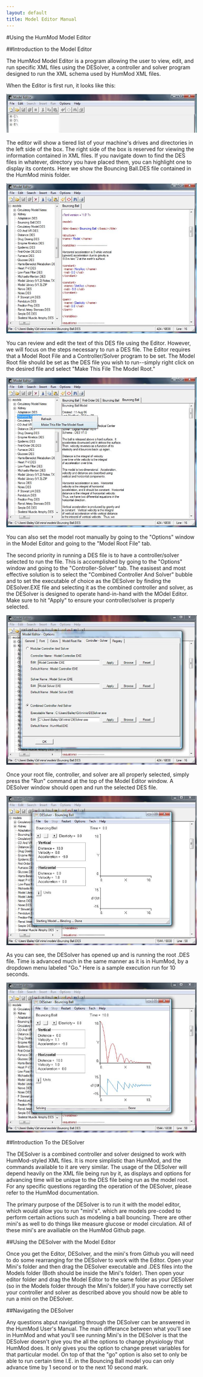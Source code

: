 ```yaml
---
layout: default
title: Model Editor Manual
---
```


#Using the HumMod Model Editor

##Introduction to the Model Editor

The HumMod Model Editor is a program allowing the user to view, edit, and run specific XML files using the DESolver, a controller and solver program designed to run the XML schema used by HumMod XML files.


When the Editor is first run, it looks like this:

![Editor Startup](https://github.com/HumMod/documentation/raw/gh-pages/images/editor/editor_beginning.jpg)


The editor will show a tiered list of your machine's drives and directories in the left side of the box. The right side of the box is reserved for viewing the information contained in XML files. If you navigate down to find the DES files in whatever, directory you have placed them, you can highlight one to display its contents. Here we show the Bouncing Ball.DES file contained in the HumMod minis folder.

![Bouncing Ball](https://github.com/HumMod/documentation/raw/gh-pages/images/editor/editor_xml.jpg)


You can review and edit the text of this DES file using the Editor. However, we will focus on the steps necessary to run a DES file. The Editor requires that a Model Root File and a Controller/Solver program to be set. The Model Root file should be set as the DES file you wish to run--simply right click on the desired file and select "Make This File The Model Root."

![Setting a Root](https://github.com/HumMod/documentation/raw/gh-pages/images/editor/editor_root.jpg)

You can also set the model root manually by going to the "Options" window in the Model Editor and going to the "Model Root File" tab.


The second priority in running a DES file is to have a controller/solver selected to run the file. This is accomplished by going to the "Options" window and going to the "Controller-Solver" tab. The easisest and most effective solution is to select the "Combined Controller And Solver" bubble and to set the executable of choice as the DESolver by finding the DESolver.EXE file and selecting it as the combined controller and solver, as the DESolver is designed to operate hand-in-hand with the MOdel Editor. Make sure to hit "Apply" to ensure your controller/solver is properly selected.

![Setting a Controller/Solver](https://github.com/HumMod/documentation/raw/gh-pages/images/editor/editor_controller-solver.jpg)


Once your root file, controller, and solver are all properly selected, simply press the "Run" command at the top of the Model Editor window. A DESolver window should open and run the selected DES file.

![Running a DES file](https://github.com/HumMod/documentation/raw/gh-pages/images/editor/editor_execution.jpg)

As you can see, the DESolver has opened up and is running the root .DES file. Time is advanced much in the same manner as it is in HumMod, by a dropdown menu labeled "Go." Here is a sample execution run for 10 seconds.

![Advancing Time](https://github.com/HumMod/documentation/raw/gh-pages/images/editor/editor_bouncing.jpg)


##Introduction To the DESolver

The DESolver is a combined controller and solver designed to work with HumMod-styled XML files. It is more simplistic than HumMod, and the commands available to it are very similar. The usage of the DESolver will depend heavily on the XML file being run by it, as displays and options for advancing time will be unique to the DES file being run as the model root. For any specific questions regarding the operation of the DESolver, please refer to the HumMod documentation. 

The primary purpose of the DESolver is to run it with the model editor, which would allow you to run "mini's". which are models pre-coded to perform certain actions such as modeling a ball bouncing. There are other mini's as well to do things like measure glucose or model circulation. All of these mini's are availiable on the HumMod Github page.

##Using the DESolver with the Model Editor

Once you get the Editor, DESolver, and the mini's from Github you will need to do some rearranging for the DESolver to work with the Editor. Open your Mini's folder and then drag the DESolver executable and .DES files into the Models folder (Both should be inside the Mini's folder). Then open your editor folder and drag the Model Editor to the same folder as your DESolver (so in the Models folder through the Mini's folder).If you have correctly set your controller and solver as described above you should now be able to run a mini on the DESolver.

##Navigating the DESolver

Any questions abput navigating through the DESolver can be answered in the HumMod User's Manual. The main differance between what you'll see in HumMod and what you'll see running Mini's in the DESolver is that the DESolver doesn't give you the all the options to change physiology that HumMod does. It only gives you the option to change preset variables for that particular model. On top of that the "go" option is also set to only be able to run certain time I.E. in the Bouncing Ball model you can only advance time by 1 second or to the next 10 second mark.
